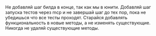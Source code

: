 Не добавляй шаг билда в конце, так как мы в юнити. Добавляй шаг запуска тестов через mcp и не завершай шаг до тех пор, пока не убедишься что все тесты проходят.
Старайся добавлять функциональность в новые методы, а не изменять существующие.
Никогда не удаляй существующие методы.